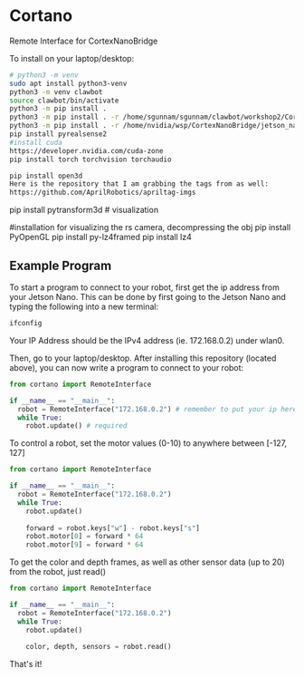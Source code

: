 # Cortano
Remote Interface for CortexNanoBridge

To install on your laptop/desktop:

```bash
# python3 -m venv
sudo apt install python3-venv
python3 -m venv clawbot
source clawbot/bin/activate
python3 -m pip install .
python3 -m pip install . -r /home/sgunnam/sgunnam/clawbot/workshop2/CortexNanoBridge/jetson_nano/requirements.txt # on my desktop
python3 -m pip install . -r /home/nvidia/wsp/CortexNanoBridge/jetson_nano/requirements.txt # on jetson
pip install pyrealsense2
#install cuda
https://developer.nvidia.com/cuda-zone
pip install torch torchvision torchaudio

pip install open3d     
Here is the repository that I am grabbing the tags from as well:
https://github.com/AprilRobotics/apriltag-imgs
```

pip install pytransform3d # visualization

#installation for visualizing the rs camera, decompressing the obj
pip install PyOpenGL
pip install py-lz4framed
pip install lz4

## Example Program
To start a program to connect to your robot, first get the ip address from your Jetson Nano.
This can be done by first going to the Jetson Nano and typing the following into a new terminal:

```bash
ifconfig
```

Your IP Address should be the IPv4 address (ie. 172.168.0.2) under wlan0.

Then, go to your laptop/desktop. After installing this repository (located above), you can now write a program to
connect to your robot:

```python
from cortano import RemoteInterface

if __name__ == "__main__":
  robot = RemoteInterface("172.168.0.2") # remember to put your ip here
  while True:
    robot.update() # required
```

To control a robot, set the motor values (0-10) to anywhere between [-127, 127]

```python
from cortano import RemoteInterface

if __name__ == "__main__":
  robot = RemoteInterface("172.168.0.2")
  while True:
    robot.update()
    
    forward = robot.keys["w"] - robot.keys["s"]
    robot.motor[0] = forward * 64
    robot.motor[9] = forward * 64
```

To get the color and depth frames, as well as other sensor data (up to 20) from the robot,
just read()

```python
from cortano import RemoteInterface

if __name__ == "__main__":
  robot = RemoteInterface("172.168.0.2")
  while True:
    robot.update()
    
    color, depth, sensors = robot.read()
```

That's it!
